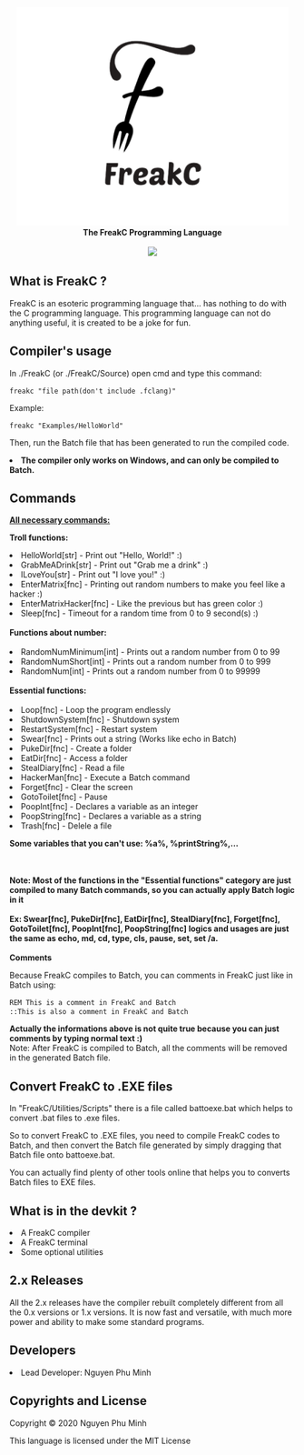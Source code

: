 <div align="center">
  <img src="Resources/Branding/logo.png" />
  <br/>
  <b>The FreakC Programming Language</b>
  <br/>
  <br/>
  <a href="https://github.com/nguyenphuminh/FreakC/blob/master/LICENSE.md"><img src="https://img.shields.io/badge/license-MIT-blue.svg"/></a>
</div>

## What is FreakC ?
FreakC is an esoteric programming language that... has nothing to do with the C programming language. This programming language can not do anything useful, it is created to be a joke for fun.

## Compiler's usage
In ./FreakC (or ./FreakC/Source) open cmd and type this command:

    freakc "file path(don't include .fclang)"
    
Example:
    
    freakc "Examples/HelloWorld"
 
 Then, run the Batch file that has been generated to run the compiled code.

<li><b>The compiler only works on Windows, and can only be compiled to Batch.</b></li>

## Commands
<b><u>All necessary commands:</u></b>

<b>Troll functions:</b>
<li>HelloWorld[str] - Print out "Hello, World!" :)</li>
<li>GrabMeADrink[str] - Print out "Grab me a drink" :)</li>
<li>ILoveYou[str] - Print out "I love you!" :)</li>
<li>EnterMatrix[fnc] - Printing out random numbers to make you feel like a hacker :)</li>
<li>EnterMatrixHacker[fnc] - Like the previous but has green color :)</li>
<li>Sleep[fnc] - Timeout for a random time from 0 to 9 second(s) :)</li>
<br/>
<b>Functions about number:</b>
<br/>
<br/>
<li>RandomNumMinimum[int] - Prints out a random number from 0 to 99</li>
<li>RandomNumShort[int] - Prints out a random number from 0 to 999</li>
<li>RandomNum[int] - Prints out a random number from 0 to 99999</li>
<br/>
<b>Essential functions:</b>
<br/>
<br/>
<li>Loop[fnc] - Loop the program endlessly</li>
<li>ShutdownSystem[fnc] - Shutdown system</li>
<li>RestartSystem[fnc] - Restart system</li>
<li>Swear[fnc] <String> - Prints out a string (Works like echo in Batch)</li>
<li>PukeDir[fnc] <Path> - Create a folder</li>
<li>EatDir[fnc] <Path> - Access a folder</li>
<li>StealDiary[fnc] <Path> - Read a file</li>
<li>HackerMan[fnc] <Batch Command> - Execute a Batch command</li>
<li>Forget[fnc] - Clear the screen</li>
<li>GotoToilet[fnc] - Pause</li>
<li>PoopInt[fnc] - Declares a variable as an integer</li>
<li>PoopString[fnc] - Declares a variable as a string</li>
<li>Trash[fnc] - Delele a file</li>

<b>Some variables that you can't use: %a%, %printString%,...</b>

<br/>
<br/>
<b>Note: Most of the functions in the "Essential functions" category are just compiled to many Batch commands, so you can actually apply Batch logic in it</b>
<br/>
<br/>
<b>Ex: Swear[fnc], PukeDir[fnc], EatDir[fnc], StealDiary[fnc], Forget[fnc], GotoToilet[fnc], PoopInt[fnc], PoopString[fnc] logics and usages are just the same as echo, md, cd, type, cls, pause, set, set /a.</b>
<br/>
<br/>
<b>Comments</b>

Because FreakC compiles to Batch, you can comments in FreakC just like in Batch using:

    REM This is a comment in FreakC and Batch
    ::This is also a comment in FreakC and Batch

<b>Actually the informations above is not quite true because you can just comments by typing normal text :)</b>
<br/>
Note: After FreakC is compiled to Batch, all the comments will be removed in the generated Batch file.

## Convert FreakC to .EXE files
In "FreakC/Utilities/Scripts" there is a file called battoexe.bat which helps to convert .bat files to .exe files.

So to convert FreakC to .EXE files, you need to compile FreakC codes to Batch, and then convert the Batch file generated by simply dragging that Batch file onto battoexe.bat.

You can actually find plenty of other tools online that helps you to converts Batch files to EXE files.
    
## What is in the devkit ?
<li>A FreakC compiler</li>
<li>A FreakC terminal</li>
<li>Some optional utilities</li>
    
## 2.x Releases
All the 2.x releases have the compiler rebuilt completely different from all the 0.x versions or 1.x versions. It is now fast and versatile, with much more power and ability to make some standard programs.

## Developers
<li>Lead Developer: Nguyen Phu Minh</li>

## Copyrights and License
Copyright © 2020 Nguyen Phu Minh

This language is licensed under the MIT License
